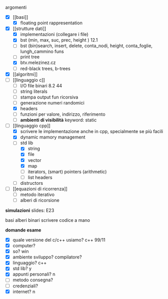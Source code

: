 argomenti
- [x] [[basi]]
    - [x] floating point rappresentation
- [x] [[strutture dati]]
	- [x] implementazioni (collegare i file)
	- [x] bst (min, max, suc, prec, height ) 12.1
	- [ ] bst (bin)search, insert, delete, conta_nodi, height, conta_foglie, lungh_cammino funs
	- [ ] print tree
	- [x] btv.melezinez.cz
	- [ ] red-black trees, b-trees
- [x] [[algoritmi]]
- [ ] [[linguaggio c]]
	- [ ] I/O file binari 8.2 44
	- [ ] string literals
	- [ ] stampa output fun ricorsiva
	- [ ] generazione numeri randomici
	- [x] headers
	- [ ] funzioni per valore, indirizzo, riferimento
	- [ ] **ambienti di visibilità** keyword: static
- [ ] [[linguaggio cpp]]
	- [x] scrivere le implementazione anche in cpp, specialmente se più facili
	- [x] dynamic mamory management
	- [ ] std lib
    	- [x] string
    	- [x] file
    	- [x] vector
    	- [x] map
    	- [ ] iterators, (smart) pointers (arithmetic)
    	- [ ] list headers
    - [ ] distructors
- [ ] [[equazioni di ricorrenza]]
	- [ ] metodo iterativo
	- [ ] alberi di ricorsione

**simulazioni**
slides: E23

basi
alberi binari
scrivere codice a mano

**domande esame**
- [x] quale versione del c/c++ usiamo? c++ 99/11
- [x] computer?
- [x] so? win
- [x] ambiente sviluppo? compilatore?
- [x] linguaggio? c++
- [x] std lib? y
- [x] appunti personali? n
- [ ] metodo consegna?
- [ ] credenziali?
- [x] internet? n
